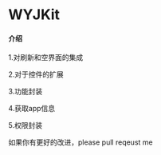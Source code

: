 # WYJKit

#### 介绍
1.对刷新和空界面的集成

2.对于控件的扩展

3.功能封装

4.获取app信息

5.权限封装





如果你有更好的改进，please pull reqeust me 
